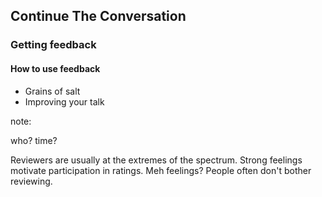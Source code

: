 ## Continue The Conversation

### Getting feedback

#### How to use feedback

* Grains of salt
* Improving your talk

note:

who?
time?

Reviewers are usually at the extremes of the spectrum. Strong feelings motivate participation in ratings. Meh feelings? People often don't bother reviewing.
